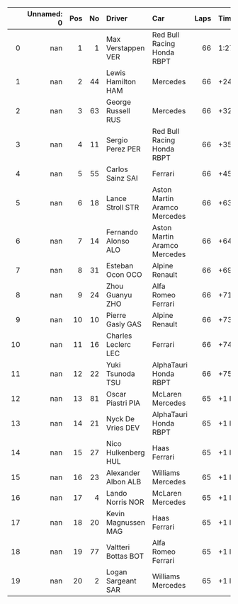 |    |   Unnamed: 0 |   Pos |   No | Driver                | Car                          |   Laps | Time/Retired   |   PTS |   Unnamed: 8 |
|---:|-------------:|------:|-----:|:----------------------|:-----------------------------|-------:|:---------------|------:|-------------:|
|  0 |          nan |     1 |    1 | Max  Verstappen  VER  | Red Bull Racing Honda RBPT   |     66 | 1:27:57.940    |    26 |          nan |
|  1 |          nan |     2 |   44 | Lewis  Hamilton  HAM  | Mercedes                     |     66 | +24.090s       |    18 |          nan |
|  2 |          nan |     3 |   63 | George  Russell  RUS  | Mercedes                     |     66 | +32.389s       |    15 |          nan |
|  3 |          nan |     4 |   11 | Sergio  Perez  PER    | Red Bull Racing Honda RBPT   |     66 | +35.812s       |    12 |          nan |
|  4 |          nan |     5 |   55 | Carlos  Sainz  SAI    | Ferrari                      |     66 | +45.698s       |    10 |          nan |
|  5 |          nan |     6 |   18 | Lance  Stroll  STR    | Aston Martin Aramco Mercedes |     66 | +63.320s       |     8 |          nan |
|  6 |          nan |     7 |   14 | Fernando  Alonso  ALO | Aston Martin Aramco Mercedes |     66 | +64.127s       |     6 |          nan |
|  7 |          nan |     8 |   31 | Esteban  Ocon  OCO    | Alpine Renault               |     66 | +69.242s       |     4 |          nan |
|  8 |          nan |     9 |   24 | Zhou  Guanyu  ZHO     | Alfa Romeo Ferrari           |     66 | +71.878s       |     2 |          nan |
|  9 |          nan |    10 |   10 | Pierre  Gasly  GAS    | Alpine Renault               |     66 | +73.530s       |     1 |          nan |
| 10 |          nan |    11 |   16 | Charles  Leclerc  LEC | Ferrari                      |     66 | +74.419s       |     0 |          nan |
| 11 |          nan |    12 |   22 | Yuki  Tsunoda  TSU    | AlphaTauri Honda RBPT        |     66 | +75.416s       |     0 |          nan |
| 12 |          nan |    13 |   81 | Oscar  Piastri  PIA   | McLaren Mercedes             |     65 | +1 lap         |     0 |          nan |
| 13 |          nan |    14 |   21 | Nyck  De Vries  DEV   | AlphaTauri Honda RBPT        |     65 | +1 lap         |     0 |          nan |
| 14 |          nan |    15 |   27 | Nico  Hulkenberg  HUL | Haas Ferrari                 |     65 | +1 lap         |     0 |          nan |
| 15 |          nan |    16 |   23 | Alexander  Albon  ALB | Williams Mercedes            |     65 | +1 lap         |     0 |          nan |
| 16 |          nan |    17 |    4 | Lando  Norris  NOR    | McLaren Mercedes             |     65 | +1 lap         |     0 |          nan |
| 17 |          nan |    18 |   20 | Kevin  Magnussen  MAG | Haas Ferrari                 |     65 | +1 lap         |     0 |          nan |
| 18 |          nan |    19 |   77 | Valtteri  Bottas  BOT | Alfa Romeo Ferrari           |     65 | +1 lap         |     0 |          nan |
| 19 |          nan |    20 |    2 | Logan  Sargeant  SAR  | Williams Mercedes            |     65 | +1 lap         |     0 |          nan |
